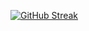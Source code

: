 <!-- - 👋 Hi, I’m @GVxK
- 👀 I’m interested in ...
- 🌱 I’m currently learning ...
- 💞️ I’m looking to collaborate on ...
- 📫 How to reach me ... -->

[![GitHub Streak](https://streak-stats.demolab.com/?user=GVxK)](https://git.io/streak-stats)
<!---
GVxK/GVxK is a ✨ special ✨ repository because its `README.md` (this file) appears on your GitHub profile.
You can click the Preview link to take a look at your changes.
--->
